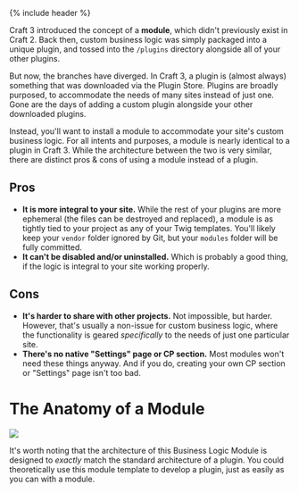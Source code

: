 {% include header %}

Craft 3 introduced the concept of a **module**, which didn't previously exist in Craft 2. Back then, custom business logic was simply packaged into a unique plugin, and tossed into the `/plugins` directory alongside all of your other plugins.

But now, the branches have diverged. In Craft 3, a plugin is (almost always) something that was downloaded via the Plugin Store. Plugins are broadly purposed, to accommodate the needs of many sites instead of just one. Gone are the days of adding a custom plugin alongside your other downloaded plugins.

Instead, you'll want to install a module to accommodate your site's custom business logic.  For all intents and purposes, a module is nearly identical to a plugin in Craft 3. While the architecture between the two is very similar, there are distinct pros & cons of using a module instead of a plugin.

## Pros

- **It is more integral to your site.** While the rest of your plugins are more ephemeral (the files can be destroyed and replaced), a module is as tightly tied to your project as any of your Twig templates. You'll likely keep your `vendor` folder ignored by Git, but your `modules` folder will be fully committed.
- **It can't be disabled and/or uninstalled.** Which is probably a good thing, if the logic is integral to your site working properly.

## Cons

- **It's harder to share with other projects.** Not impossible, but harder. However, that's usually a non-issue for custom business logic, where the functionality is geared _specifically_ to the needs of just one particular site.
- **There's no native "Settings" page or CP section.** Most modules won't need these things anyway. And if you do, creating your own CP section or "Settings" page isn't too bad.

# The Anatomy of a Module

![](https://raw.githubusercontent.com/doublesecretagency/craft-businesslogic/craft-3/src/resources/img/diagram.png)

It's worth noting that the architecture of this Business Logic Module is designed to _exactly_ match the standard architecture of a plugin. You could theoretically use this module template to develop a plugin, just as easily as you can with a module.
